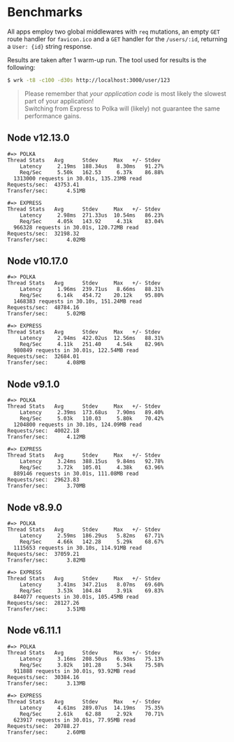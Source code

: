 # Benchmarks

All apps employ two global middlewares with `req` mutations, an empty `GET` route handler for `favicon.ico` and a `GET` handler for the `/users/:id`, returning a `User: {id}` string response.

Results are taken after 1 warm-up run. The tool used for results is the following:

```sh
$ wrk -t8 -c100 -d30s http://localhost:3000/user/123
```

> Please remember that _your application code_ is most likely the slowest part of your application!<br> Switching from Express to Polka will (likely) not guarantee the same performance gains.


## Node v12.13.0

```
#=> POLKA
Thread Stats   Avg      Stdev     Max   +/- Stdev
    Latency     2.19ms  188.34us   8.30ms   91.27%
    Req/Sec     5.50k   162.53     6.37k    86.88%
  1313000 requests in 30.01s, 135.23MB read
Requests/sec:  43753.41
Transfer/sec:      4.51MB

#=> EXPRESS
Thread Stats   Avg      Stdev     Max   +/- Stdev
    Latency     2.98ms  271.33us  10.54ms   86.23%
    Req/Sec     4.05k   143.92     4.31k    83.04%
  966328 requests in 30.01s, 120.72MB read
Requests/sec:  32198.32
Transfer/sec:      4.02MB
```

## Node v10.17.0

```
#=> POLKA
Thread Stats   Avg      Stdev     Max   +/- Stdev
    Latency     1.96ms  239.71us   8.66ms   88.31%
    Req/Sec     6.14k   454.72    20.12k    95.80%
  1468383 requests in 30.10s, 151.24MB read
Requests/sec:  48784.16
Transfer/sec:      5.02MB

#=> EXPRESS
Thread Stats   Avg      Stdev     Max   +/- Stdev
    Latency     2.94ms  422.02us  12.56ms   88.31%
    Req/Sec     4.11k   251.40     4.54k    82.96%
  980849 requests in 30.01s, 122.54MB read
Requests/sec:  32684.01
Transfer/sec:      4.08MB
```

## Node v9.1.0

```
#=> POLKA
Thread Stats   Avg      Stdev     Max   +/- Stdev
    Latency     2.39ms  173.68us   7.90ms   89.40%
    Req/Sec     5.03k   110.03     5.80k    70.42%
  1204800 requests in 30.10s, 124.09MB read
Requests/sec:  40022.18
Transfer/sec:      4.12MB

#=> EXPRESS
Thread Stats   Avg      Stdev     Max   +/- Stdev
    Latency     3.24ms  388.15us   9.84ms   92.78%
    Req/Sec     3.72k   105.01     4.38k    63.96%
  889146 requests in 30.01s, 111.08MB read
Requests/sec:  29623.83
Transfer/sec:      3.70MB
```

## Node v8.9.0

```
#=> POLKA
Thread Stats   Avg      Stdev     Max   +/- Stdev
    Latency     2.59ms  186.29us   5.82ms   67.71%
    Req/Sec     4.66k   142.28     5.29k    68.67%
  1115653 requests in 30.10s, 114.91MB read
Requests/sec:  37059.21
Transfer/sec:      3.82MB

#=> EXPRESS
Thread Stats   Avg      Stdev     Max   +/- Stdev
    Latency     3.41ms  347.21us   8.07ms   69.60%
    Req/Sec     3.53k   104.84     3.91k    69.83%
  844077 requests in 30.01s, 105.45MB read
Requests/sec:  28127.26
Transfer/sec:      3.51MB
```


## Node v6.11.1

```
#=> POLKA
Thread Stats   Avg      Stdev     Max   +/- Stdev
    Latency     3.16ms  208.50us   6.93ms   75.13%
    Req/Sec     3.82k   101.28     5.34k    75.58%
  911888 requests in 30.01s, 93.92MB read
Requests/sec:  30384.16
Transfer/sec:      3.13MB

#=> EXPRESS
Thread Stats   Avg      Stdev     Max   +/- Stdev
    Latency     4.61ms  289.07us  14.19ms   75.35%
    Req/Sec     2.61k    62.88     2.92k    70.71%
  623917 requests in 30.01s, 77.95MB read
Requests/sec:  20788.27
Transfer/sec:      2.60MB
```
